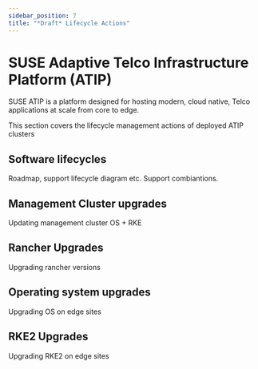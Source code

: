 ```yaml
---
sidebar_position: 7
title: "*Draft* Lifecycle Actions"
---
```


# SUSE Adaptive Telco Infrastructure Platform (ATIP)

SUSE ATIP is a platform designed for hosting modern, cloud native, Telco applications at scale from core to edge. 

This section covers the lifecycle management actions of deployed ATIP clusters 

##  Software lifecycles
Roadmap, support lifecycle diagram etc. Support combiantions.
##  Management Cluster upgrades
Updating management cluster OS + RKE
##  Rancher Upgrades
Upgrading rancher versions
##  Operating system upgrades
Upgrading OS on edge sites
##  RKE2 Upgrades
Upgrading RKE2 on edge sites



